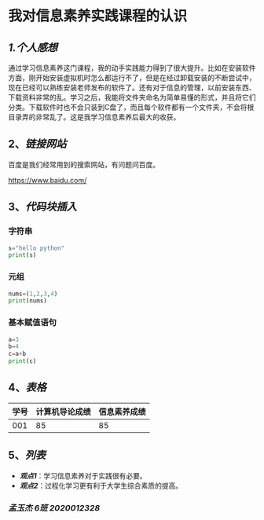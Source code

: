 # **我对信息素养实践课程的认识**

## ***1.个人感想***

  通过学习信息素养这门课程，我的动手实践能力得到了很大提升。比如在安装软件方面，刚开始安装虚拟机时怎么都运行不了，但是在经过卸载安装的不断尝试中，现在已经可以熟练安装老师发布的软件了。还有对于信息的管理，以前安装东西、下载资料非常的乱。学习之后，我能将文件夹命名为简单易懂的形式，并且将它们分类。下载软件时也不会只装到C盘了，而且每个软件都有一个文件夹，不会将根目录弄的非常乱了。这是我学习信息素养后最大的收获。

## 2、*链接网站*

百度是我们经常用到的搜索网站，有问题问百度。

https://www.baidu.com/

## 3、*代码块插入*

### 字符串

```python
s="hello python"
print(s)
```

### 元组

```python
nums=(1,2,3,4)
print(nums)
```



### 基本赋值语句

```python
a=3
b=4
c=a+b
print(c)
```

## 4、*表格*

| 学号 | 计算机导论成绩 | 信息素养成绩 |
| ---- | -------------- | ------------ |
| 001  | 85             | 85           |

## 5、*列表*

- ***观点1***：学习信息素养对于实践很有必要。
- ***观点2***：过程化学习更有利于大学生综合素质的提高。

### ***孟玉杰 6班 2020012328***

